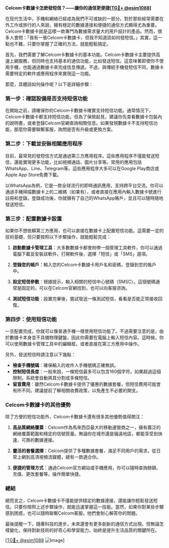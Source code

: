 **Celcom卡數據卡怎麽發短信？——讓你的通信更便捷[[TG💪+ @esim1088](https://t.me/s/esim1088)]**

在现代生活中，手機和網絡已經成為我們不可或缺的一部分。對於那些經常需要在外工作或旅行的人來說，擁有穩定的數據連接和便捷的通信方式顯得尤為重要。Celcom卡數據卡就是這樣一款專門為數據需求量大的用戶設計的產品。然而，很多人會問：「我有一張Celcom卡數據卡，但我不知道該如何發短信。」其實，這一點也不難，只要你掌握了正確的方法，就能輕鬆搞定。

首先，我們需要了解Celcom卡數據卡的基本功能。Celcom卡數據卡主要提供高速上網服務，但同時也支持基本的通信功能，比如發送短信。這意味著即使你不使用手機，也能通過數據卡來完成信息傳遞。不過，與傳統手機發短信不同，數據卡需要特定的軟件或應用程序來實現這一功能。

那麼，具體該如何操作呢？以下是詳細步驟：

### 第一步：確認設備是否支持短信功能

在開始之前，請確保你的Celcom卡數據卡確實支持短信功能。通常情況下，Celcom卡數據卡都支持短信功能，但為了保險起見，建議你先查看數據卡包裝內的說明書，或者登錄Celcom官網查詢相關信息。如果發現數據卡不支持短信功能，那麼你需要聯繫客服，詢問是否有升級或更換方案。

### 第二步：下載並安裝相關應用程序

目前，最常見的發短信方式是通過第三方應用程序。這些應用程序不僅能發送短信，還能實現更多功能，比如視頻通話、圖片分享等。常用的應用包括WhatsApp、Line、Telegram等。這些應用程序大多可以在Google Play商店或Apple App Store免費下載。

以WhatsApp為例，它是一款全球流行的即時通訊應用，支持跨平台交流。你可以通過手機掃描數據卡上的二維碼（如果有），或者直接在應用內輸入數據卡號進行註冊和登錄。登錄成功後，你就擁有了自己的WhatsApp賬戶，並且可以隨時隨地發送短信。

### 第三步：配置數據卡設置

如果你不想依賴第三方應用，也可以直接在數據卡上配置短信功能。這需要一定的技術基礎，但只要按照以下步驟操作，就能輕鬆完成：

1. **啟動數據卡管理工具**：大多數數據卡都會附帶一個管理工具軟件，你可以通過電腦下載並安裝該軟件。打開軟件後，選擇「短信」或「SMS」選項。
   
2. **登錄您的帳戶**：輸入您的Celcom卡數據卡用戶名和密碼，登錄到您的帳戶中。

3. **設定短信參數**：根據提示，輸入相關的短信中心號碼（SMSC）。這個號碼通常是固定的，可以在Celcom官網找到，也可以向客服咨詢。

4. **測試短信功能**：設置完畢後，嘗試發送一條測試短信，看看是否能正常接收回復。

### 第四步：使用短信功能

一旦配置完成，你就可以像普通手機一樣使用短信功能了。不過需要注意的是，由於數據卡本身並不具備物理鍵盤，因此你需要在電腦上輸入短信內容。這時候，你可以使用數據卡管理工具中的編輯框，或者直接在第三方應用中操作。

另外，發送短信時請注意以下幾點：

- **檢查手機號碼**：確保輸入的收件人手機號碼正確無誤。
- **控制短信長度**：一般來說，一條短信最多可以包含160個字符。如果超過這個限制，系統會自動將其分割成多條短信。
- **留意費用**：雖然Celcom卡數據卡提供了優惠的數據套餐，但短信費用可能會有所不同。建議提前了解相關收費政策，以免產生不必要的開支。

### Celcom卡數據卡的其他優勢

除了方便的短信功能外，Celcom卡數據卡還有很多其他優勢值得關注：

1. **高品質網絡覆蓋**：Celcom作為馬來西亞最大的移動運營商之一，擁有廣泛的網絡覆蓋範圍和穩定的信號質量。無論你在城市還是偏遠地區，都能享受到快速、可靠的數據連接。
   
2. **靈活的套餐選擇**：Celcom提供了多種數據套餐，滿足不同用戶的需求。從日常上網到高清視頻流媒體，總有一款適合你。

3. **便捷的管理方式**：通過Celcom官方網站或手機應用，你可以隨時查詢餘額、充值、更改套餐等，操作簡單快捷。

### 總結

總而言之，Celcom卡數據卡不僅能提供穩定的數據連接，還能讓你輕鬆發送短信。只要你按照上述步驟操作，就能迅速掌握這一技能。當然，如果你對某些步驟感到困惑，也可以隨時聯繫Celcom客服，他們會耐心解答你的問題。

最後提醒一下，隨著科技的進步，未來還會有更多創新的通信方式出現。但無論怎樣變化，保持對新技術的好奇心和學習能力，始終是提升生活品質的關鍵所在。

[[TG💪+ @esim1088](https://t.me/s/esim1088) ![Image](https://i.postimg.cc/4NQfJmqS/Snipaste-2025-05-13-00-14-12.png)]